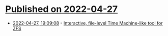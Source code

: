 # [Published on 2022-04-27](index.md)

* [2022-04-27, 19:09:08](https://news.ycombinator.com/item?id=31184404) - [Interactive, file-level Time Machine-like tool for ZFS](https://github.com/kimono-koans/httm)
